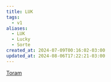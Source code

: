 ```yaml
---
title: LUK
tags:
  - v1
aliases:
  - LUK
  - Lucky
  - Sorte
created_at: 2024-07-09T00:16:02-03:00
updated_at: 2024-08-06T17:22:21-03:00
---
```


[Toram](../../../../rascunhos/2024/07/2024-07-06-Toram.md)